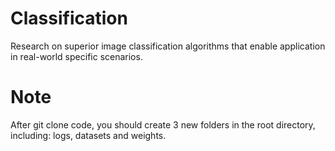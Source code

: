 # Classification
Research on superior image classification algorithms that enable application in real-world specific scenarios.
# Note
After git clone code, you should create 3 new folders in the root directory, including: logs, datasets and weights.
